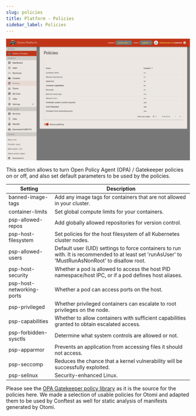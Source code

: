 ```yaml
---
slug: policies
title: Platform - Policies
sidebar_label: Policies
---
```


![Policies](../../img/platform-policies.png)

This section allows to turn Open Policy Agent (OPA) / Gatekeeper policies on or off, and also set default parameters to be used by the policies.

| Setting | Description |
| --- | --- |
| banned-image-tags | Add any image tags for containers that are not allowed in your cluster. |
| container-limits | Set global compute limits for your containers. |
| psp-allowed-repos | Add globally allowed repositories for version control. |
| psp-host-filesystem | Set policies for the host filesystem of all Kubernetes cluster nodes. |
| psp-allowed-users | Default user (UID) settings to force containers to run with. It is recommended to at least set 'runAsUser' to 'MustRunAsNonRoot' to disallow root. |
| psp-host-security | Whether a pod is allowed to access the host PID namespace/host IPC, or if a pod defines host aliases. |
| psp-host-networking-ports | Whether a pod can access ports on the host. |
| psp-privileged | Whether privileged containers can escalate to root privileges on the node. |
| psp-capabilities | Whether to allow containers with sufficient capabilities granted to obtain escalated access. |
| psp-forbidden-sysctls | Determine what system controls are allowed or not. |
| psp-apparmor | Prevents an application from accessing files it should not access. |
| psp-seccomp | Reduces the chance that a kernel vulnerability will be successfully exploited. |
| psp-selinux | Security-enhanced Linux. |

Please see the [OPA Gatekeeper policy library](https://github.com/open-policy-agent/gatekeeper-library) as it is the source for the policies here. We made a selection of usable policies for Otomi and adapted them to be used by Conftest as well for static analysis of manifests generated by Otomi.
